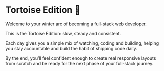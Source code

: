 # Tortoise Edition 🐢

Welcome to your winter arc of becoming a full-stack web developer.

This is the Tortoise Edition: slow, steady and consistent.

Each day gives you a simple mix of watching, coding and building, helping you stay accountable and build the habit of shipping code daily.

By the end, you’ll feel confident enough to create real responsive layouts from scratch and be ready for the next phase of your full-stack journey.
